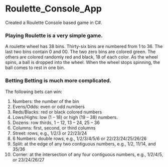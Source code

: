 # Roulette_Console_App
Created a Roulette Console based game in C#.
### Playing Roulette is a very simple game.
  A roulette wheel has 38 bins. Thirty-six bins are numbered from 1 to 36. The last two bins contain 0 and 00. The two zero bins are colored green. The others are colored randomly red and black, 18 of each color. As the wheel spins, a ball is dropped into the wheel. When the wheel stops spinning, the ball comes to rest in one bin.
### Betting Betting is much more complicated. 
  The following bets can win:
1. Numbers: the number of the bin
2. Evens/Odds: even or odd numbers
3. Reds/Blacks: red or black colored numbers
4. Lows/Highs: low (1 – 18) or high (19 – 38) numbers.
5. Dozens: row thirds, 1 – 12, 13 – 24, 25 – 36
6. Columns: first, second, or third columns
7. Street: rows, e.g., 1/2/3 or 22/23/24
8. 6 Numbers: double rows, e.g., 1/2/3/4/5/6 or 22/23/24/25/26/26
9. Split: at the edge of any two contiguous numbers, e.g., 1/2, 11/14, and 35/36
10. Corner: at the intersection of any four contiguous numbers, e.g., 1/2/4/5, or 23/24/26/27

